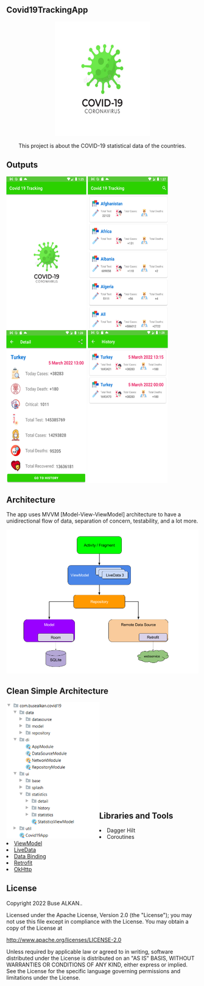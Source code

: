 ## Covid19TrackingApp
<p align="center"><img height="300" width="250" src="https://raw.githubusercontent.com/busealkan/Covid19TrackingApp/main/screens/logo.jpg"/></p>
<p align="center">This project is about the COVID-19 statistical data of the countries.</p>

## Outputs
<p>
  <img height="400" width="210" src="https://raw.githubusercontent.com/busealkan/Covid19TrackingApp/main/screens/1.png" alt="SS1"/>
  <img height="400" width="210" src="https://raw.githubusercontent.com/busealkan/Covid19TrackingApp/main/screens/3.png" alt="SS2"/>
  <img height="400" width="210" src="https://raw.githubusercontent.com/busealkan/Covid19TrackingApp/main/screens/5.png" alt="SS3"/>
  <img height="400" width="210" src="https://raw.githubusercontent.com/busealkan/Covid19TrackingApp/main/screens/6.png" alt="SS4"/>

</p>

## Architecture
<p>The app uses MVVM [Model-View-ViewModel] architecture to have a unidirectional flow of data, separation of concern, testability, and a lot more.</p>
<p>
  <img src="https://raw.githubusercontent.com/busealkan/Covid19TrackingApp/main/screens/architecture.png" alt="Architecture" style="max-width: 100%;">
</p>


## Clean Simple Architecture
<p><img align="left" width="244px"; src="https://raw.githubusercontent.com/busealkan/Covid19TrackingApp/main/screens/mvvm.png"/></p>
<br/><br/> <br/> <br/> <br/> <br/> <br/> <br/> <br/> <br/> <br/> <br/> <br/> <br/> <br/>

## Libraries and Tools 
<li>Dagger Hilt</li>
<li>Coroutines</li>
<li><a href="https://developer.android.com/topic/libraries/architecture/viewmodel">ViewModel</a></li> 
<li><a href="https://developer.android.com/topic/libraries/architecture/livedata">LiveData</a></li>
<li><a href="https://developer.android.com/topic/libraries/data-binding">Data Binding</a></li>
<li><a href="https://square.github.io/retrofit/">Retrofit</a></li>
<li><a href="https://square.github.io/okhttp/">OkHttp</a></li>


## License
Copyright 2022 Buse ALKAN..

Licensed under the Apache License, Version 2.0 (the "License");
you may not use this file except in compliance with the License.
You may obtain a copy of the License at

   http://www.apache.org/licenses/LICENSE-2.0

Unless required by applicable law or agreed to in writing, software
distributed under the License is distributed on an "AS IS" BASIS,
WITHOUT WARRANTIES OR CONDITIONS OF ANY KIND, either express or implied.
See the License for the specific language governing permissions and
limitations under the License.
